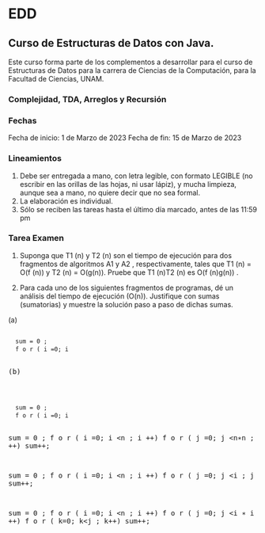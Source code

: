 # EDD
## Curso de Estructuras de Datos con Java.

Este curso forma parte de los complementos a desarrollar para el curso de Estructuras de Datos para la carrera de Ciencias de la Computación, para la Facultad de Ciencias, UNAM.

### Complejidad, TDA, Arreglos y Recursión

### Fechas
Fecha de inicio:  1 de Marzo de 2023
Fecha de fin: 15 de Marzo de 2023

### Lineamientos
1. Debe ser entregada a mano, con letra legible, con formato LEGIBLE (no escribir
en las orillas de las hojas, ni usar lápiz), y mucha limpieza, aunque sea a mano, no
quiere decir que no sea formal.
2. La elaboración es individual.
3. Sólo se reciben las tareas hasta el último día marcado, antes de las 11:59 pm

### Tarea Examen

1. Suponga que T1 (n) y T2 (n) son el tiempo de ejecución para dos fragmentos
de algoritmos A1 y A2 , respectivamente, tales que T1 (n) = O(f (n)) y T2 (n) =
O(g(n)). Pruebe que T1 (n)T2 (n) es O(f (n)g(n)) .

2. Para cada uno de los siguientes fragmentos de programas, dé un análisis
del tiempo de ejecución (O(n)). Justifique con sumas (sumatorias) y muestre la solución paso a paso de dichas sumas.

(a)
<pre><code>  
  sum = 0 ;
  f o r ( i =0; i <n ; i ++)
      sum++;
</pre></code>  
  
(b)
<pre><code>  
  sum = 0 ;
  f o r ( i =0; i <n ; i ++)
      f o r ( j =0; j <n ; j ++)
          sum++;
</pre></code>  

  sum = 0 ;
  f o r ( i =0; i <n ; i ++)
    f o r ( j =0; j <n∗n ; j ++)
      sum++;

  sum = 0 ;
  f o r ( i =0; i <n ; i ++)
    f o r ( j =0; j <i ; j ++)
      sum++;
  
  sum = 0 ;
  f o r ( i =0; i <n ; i ++)
    f o r ( j =0; j <i ∗ i ; j ++)
      f o r ( k=0; k<j ; k++)
        sum++;
   </code></pre>
